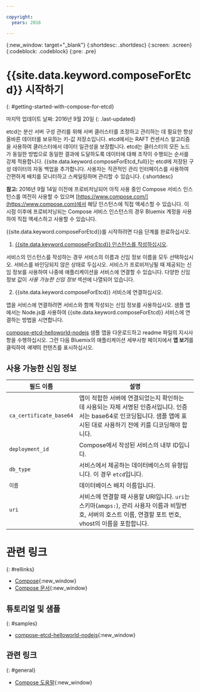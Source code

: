 ```yaml
---

copyright:
  years: 2016

---
```


{:new_window: target="_blank"}
{:shortdesc: .shortdesc}
{:screen: .screen}
{:codeblock: .codeblock}
{:pre: .pre}

# {{site.data.keyword.composeForEtcd}} 시작하기
{: #getting-started-with-compose-for-etcd}

마지막 업데이트 날짜: 2016년 9월 20일
{: .last-updated}

etcd는 분산 서버 구성 관리를 위해 서버 클러스터를 조정하고 관리하는 데 필요한 항상 올바른 데이터를 보유하는 키-값 저장소입니다. etcd에서는 RAFT 컨센서스 알고리즘을 사용하여 클러스터에서 데이터 일관성을 보장합니다. etcd는 클러스터의 모든 노드가 동일한 방법으로 동일한 결과에 도달하도록 데이터에 대해 조작이 수행되는 순서를 강제 적용합니다. {{site.data.keyword.composeForEtcd_full}}는 etcd에 저장된 구성 데이터의 자동 백업을 추가합니다. 사용자는 직관적인 관리 인터페이스를 사용하여 간편하게 배치를 모니터하고 스케일링하며 관리할 수 있습니다.
{:shortdesc}

**참고:** 2016년 9월 14일 이전에 프로비저닝되어 아직 사용 중인 Compose 서비스 인스턴스를 여전히 사용할 수 있으며 [https://www.compose.com/](https://www.compose.com)에서 해당 인스턴스에 직접 액세스할 수 있습니다. 이 시점 이후에 프로비저닝되는 Compose 서비스 인스턴스의 경우 Bluemix 계정을 사용하여 직접 액세스하고 사용할 수 있습니다. 

{{site.data.keyword.composeForEtcd}}를 시작하려면 다음 단계를 완료하십시오. 

1. [{{site.data.keyword.composeForEtcd}} 인스턴스를 작성하십시오](https://console.ng.bluemix.net/catalog/services/compose-for-etcd/). 

  서비스의 인스턴스를 작성하는 경우 서비스의 이름과 신임 정보 이름을 모두 선택하십시오. 서비스를 바인딩되지 않은 상태로 두십시오. 서비스가 프로비저닝될 때 제공되는 신임 정보를 사용하여 나중에 애플리케이션을 서비스에 연결할 수 있습니다. 다양한 신임 정보 값이 *사용 가능한 신임 정보* 섹션에 나열되어 있습니다. 

2. {{site.data.keyword.composeForEtcd}} 서비스에 연결하십시오. 

앱을 서비스에 연결하려면 서비스와 함께 작성되는 신임 정보를 사용하십시오. 샘플 앱에서는 Node.js를 사용하여 {{site.data.keyword.composeForEtcd}} 서비스에 연결하는 방법을 시연합니다. 

[compose-etcd-helloworld-nodejs](https://github.com/IBM-Bluemix/compose-etcd-helloworld-nodejs) 샘플 앱을 다운로드하고 readme 파일의 지시사항을 수행하십시오. 그런 다음 Bluemix의 애플리케이션 세부사항 페이지에서 **앱 보기**를 클릭하여 *예제*의 컨텐츠를 표시하십시오. 

## 사용 가능한 신임 정보

필드 이름 |설명
----------|-----------
`ca_certificate_base64`|앱이 적합한 서버에 연결되었는지 확인하는 데 사용되는 자체 서명된 인증서입니다. 인증서는 base64로 인코딩됩니다. 샘플 앱에 표시된 대로 사용하기 전에 키를 디코딩해야 합니다.
`deployment_id`|Compose에서 작성된 서비스의 내부 ID입니다.
`db_type`|서비스에서 제공하는 데이터베이스의 유형입니다. 이 경우 `etcd`입니다.
`이름`|데이터베이스 배치 이름입니다.
`uri`|서비스에 연결할 때 사용할 URI입니다. `uri`는 스키마(`amqps:`), 관리 사용자 이름과 비밀번호, 서버의 호스트 이름, 연결할 포트 번호, vhost의 이름을 포함합니다.

# 관련 링크
{: #rellinks}

* [Compose](https://www.compose.com){:new_window}
* [Compose 문서](https://www.compose.com/articles/){:new_window}

## 튜토리얼 및 샘플
{: #samples}
* [compose-etcd-helloworld-nodejs](https://github.com/IBM-Bluemix/compose-etcd-helloworld-nodejs){:new_window}

## 관련 링크
{: #general}
* [Compose 도움말](https://help.compose.com/docs){:new_window}
